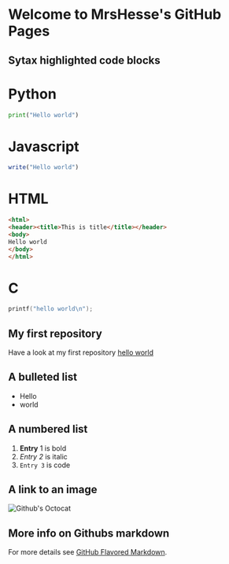 # Welcome to MrsHesse's GitHub Pages

## Sytax highlighted code blocks

# Python
```python
print("Hello world")
```

# Javascript
```Javascript
write("Hello world")
```

# HTML
```html
<html>
<header><title>This is title</title></header>
<body>
Hello world
</body>
</html>
```

# C
```c
printf("hello world\n");
```

## My first repository
Have a look at my first repository [hello world](https://github.com/MrsHesse/hello-world)

## A bulleted list
- Hello
- world

## A numbered list
1. **Entry** 1 is bold
2. _Entry 2_ is italic
3. `Entry 3` is code

## A link to an image
![Github's Octocat](https://assets-cdn.github.com/images/modules/logos_page/Octocat.png)<!-- .element width="30%" -->

## More info on Githubs markdown
For more details see [GitHub Flavored Markdown](https://guides.github.com/features/mastering-markdown/).

